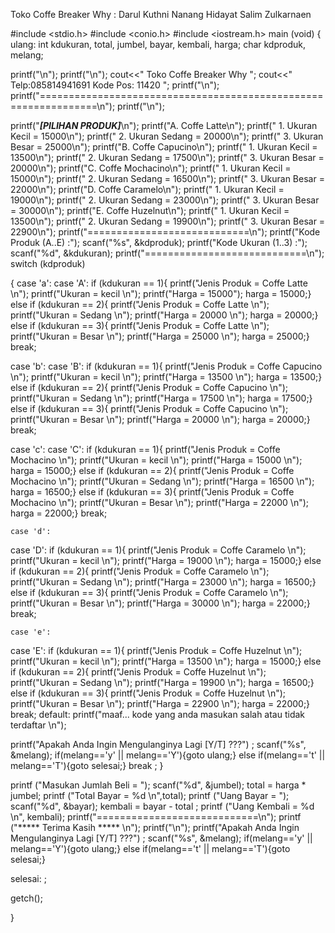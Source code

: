 Toko Coffe Breaker Why :
Darul Kuthni
Nanang Hidayat
Salim Zulkarnaen


#include <stdio.h>
#include <conio.h>
#include <iostream.h>
main (void)
{
 ulang:
 int kdukuran, total, jumbel, bayar, kembali, harga;
 char kdproduk, melang;

printf("\n");
printf("\n");
cout<<"                       Toko Coffe Breaker Why                      ";
cout<<"                 Telp:085814941691 Kode Pos: 11420                     ";
printf("\n");
printf("================================================================\n");
printf("\n");

printf("*****[PILIHAN PRODUK]*****\n");
printf("A. Coffe Latte\n");
printf("    1. Ukuran Kecil  = 15000\n");
printf("    2. Ukuran Sedang = 20000\n");
printf("    3. Ukuran Besar  = 25000\n");
printf("B. Coffe Capucino\n");
printf("    1. Ukuran Kecil  = 13500\n");
printf("    2. Ukuran Sedang = 17500\n");
printf("    3. Ukuran Besar  = 20000\n");
printf("C. Coffe Mochacino\n");
printf("    1. Ukuran Kecil  = 15000\n");
printf("    2. Ukuran Sedang = 16500\n");
printf("    3. Ukuran Besar  = 22000\n");
printf("D. Coffe Caramelo\n");
printf("    1. Ukuran Kecil  = 19000\n");
printf("    2. Ukuran Sedang = 23000\n");
printf("    3. Ukuran Besar  = 30000\n");
printf("E. Coffe Huzelnut\n");
printf("    1. Ukuran Kecil  = 13500\n");
printf("    2. Ukuran Sedang = 19900\n");
printf("    3. Ukuran Besar  = 22900\n");
printf("============================\n");
printf("Kode Produk (A..E) :"); scanf("%s", &kdproduk);
printf("Kode Ukuran (1..3) :"); scanf("%d", &kdukuran);
printf("============================\n");
switch (kdproduk)

   {
   case 'a':
   case 'A':
    if (kdukuran == 1){
     printf("Jenis Produk        = Coffe Latte \n");
     printf("Ukuran              = kecil \n");
     printf("Harga               = 15000");
     harga = 15000;}
    else if (kdukuran == 2){
     printf("Jenis Produk        = Coffe Latte \n");
     printf("Ukuran              = Sedang \n");
     printf("Harga               = 20000 \n");
     harga = 20000;}
    else if (kdukuran == 3){
     printf("Jenis Produk        = Coffe Latte \n");
     printf("Ukuran              = Besar \n");
     printf("Harga               = 25000 \n");
     harga = 25000;}
    break;

   case 'b':
   case 'B':
    if (kdukuran == 1){
     printf("Jenis Produk        = Coffe Capucino \n");
     printf("Ukuran              = kecil \n");
     printf("Harga               = 13500 \n");
     harga = 13500;}
    else if (kdukuran == 2){
     printf("Jenis Produk        = Coffe Capucino \n");
     printf("Ukuran              = Sedang \n");
     printf("Harga               = 17500 \n");
     harga = 17500;}
    else if (kdukuran == 3){
     printf("Jenis Produk        = Coffe Capucino \n");
     printf("Ukuran              = Besar \n");
     printf("Harga               = 20000 \n");
     harga = 20000;}
    break;

   case 'c':
   case 'C':
    if (kdukuran == 1){
     printf("Jenis Produk        = Coffe Mochacino \n");
     printf("Ukuran              = kecil \n");
     printf("Harga               = 15000 \n");
     harga = 15000;}
    else if (kdukuran == 2){
     printf("Jenis Produk        = Coffe Mochacino \n");
     printf("Ukuran              = Sedang \n");
     printf("Harga               = 16500 \n");
     harga = 16500;}
    else if (kdukuran == 3){
     printf("Jenis Produk        = Coffe Mochacino \n");
     printf("Ukuran              = Besar \n");
     printf("Harga               = 22000 \n");
     harga = 22000;}
    break;

    case 'd':
   case 'D':
    if (kdukuran == 1){
     printf("Jenis Produk        = Coffe Caramelo \n");
     printf("Ukuran              = kecil \n");
     printf("Harga               = 19000 \n");
     harga = 15000;}
    else if (kdukuran == 2){
     printf("Jenis Produk        = Coffe Caramelo \n");
     printf("Ukuran              = Sedang \n");
     printf("Harga               = 23000 \n");
     harga = 16500;}
    else if (kdukuran == 3){
     printf("Jenis Produk        = Coffe Caramelo \n");
     printf("Ukuran              = Besar \n");
     printf("Harga               = 30000 \n");
     harga = 22000;}
    break;

    case 'e':
   case 'E':
    if (kdukuran == 1){
     printf("Jenis Produk        = Coffe Huzelnut \n");
     printf("Ukuran              = kecil \n");
     printf("Harga               = 13500 \n");
     harga = 15000;}
    else if (kdukuran == 2){
     printf("Jenis Produk        = Coffe Huzelnut \n");
     printf("Ukuran              = Sedang \n");
     printf("Harga               = 19900 \n");
     harga = 16500;}
    else if (kdukuran == 3){
     printf("Jenis Produk        = Coffe Huzelnut \n");
     printf("Ukuran              = Besar \n");
     printf("Harga               = 22900 \n");
     harga = 22000;}
    break;
    default:
    printf("maaf... kode yang anda masukan salah atau tidak terdaftar \n");


  printf("Apakah Anda Ingin Mengulanginya Lagi [Y/T] ???") ; scanf("%s", &melang);
  if(melang=='y' || melang=='Y'){goto ulang;} else
  if(melang=='t' || melang=='T'){goto selesai;}
 break ;
   }

printf ("Masukan Jumlah Beli = "); scanf("%d", &jumbel);
total = harga * jumbel;
printf ("Total Bayar         = %d \n",total);
printf ("Uang Bayar          = "); scanf("%d", &bayar);
kembali = bayar - total ;
printf ("Uang Kembali        = %d \n", kembali);
printf("============================\n");
printf ("***** Terima Kasih ***** \n");
printf("\n");
printf("Apakah Anda Ingin Mengulanginya Lagi [Y/T] ???") ; scanf("%s", &melang);
  if(melang=='y' || melang=='Y'){goto ulang;} else
  if(melang=='t' || melang=='T'){goto selesai;}

selesai: ;

getch();

}
